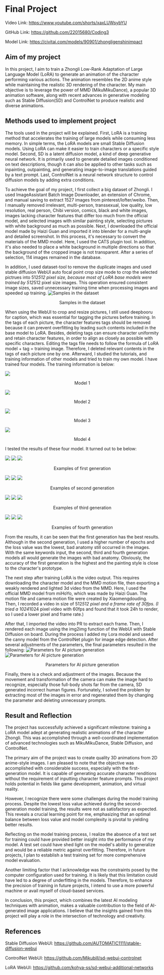 # Final Project

Video Link: https://www.youtube.com/shorts/xaxLUWsybYU

GitHub Link: https://github.com/22015680/Coding3

Model Link: https://civitai.com/models/90901/zhongligenshinimpact

## Aim of my project
In this project, I aim to train a Zhongli Low-Rank Adaptation of Large Language Model (LoRA) to generate an animation of the character performing various actions. The animation resembles the 2D anime style while maintaining the realistic 3D rendering of the character. My main objective is to leverage the power of MMD (MikuMikuDance), a popular 3D animation software, along with recent advances in generative modeling such as Stable Diffusion(SD) and ControlNet to produce realistic and diverse animations.

## Methods used to implement project
The tools used in the project will be explained. First, LoRA is a training method that accelerates the training of large models while consuming less memory. In simple terms, the LoRA models are small Stable Diffusion models. Using LoRA can make it easier to train characters or a specific style model. Second, SD is a latent diffusion model, a kind of deep generative neural network. It is primarily used to generate detailed images conditioned on text descriptions, though it can also be applied to other tasks such as inpainting, outpainting, and generating image-to-image translations guided by a text prompt. Last, ControlNet is a neural network structure to control diffusion models by adding extra conditions. 

To achieve the goal of my project, I first collect a big dataset of Zhongli. I used ImageAssistant Batch Image Downloader, an extension of Chrome, and manual saving to extract 1527 images from pinterest/lofter/weibo. Then, I manually removed irrelevant, multi-person, transsexual, low quality, low resolution, real person, Chibi version, comics, black and white images, images lacking character features that differ too much from the official model, and selected images with similar painting style, selecting pictures with white background as much as possible. Next, I downloaded the official model made by Haizi Guan and imported it into blender for a multi-angle and detailed screenshot. In this process, it's necessary to convert the materials of the MMD model. Here, I used the CATS plugin tool. In addition, it's also needed to place a white background in multiple directions so that the background of the cropped image is not transparent. After a series of selection, 114 images remained in the database.

In addition, I used dataset-tool to remove the duplicate images and used stable diffusion WebUI auto focal point crop size mode to crop the selected pictrues into 512*512 pixel size, because most of LoRA base models were trained by 512*512 pixel size images. This operation ensured consistent image sizes, saved unnecessary training time when processing images and speeded up training. 
![Samples in the dataset](/images/1.png)
<p align="center">Samples in the dataset</p>
  
When using the WebUI to crop and resize pictures, I still used deepbooru for caption, which was essential for tagging the pictures before training. In the tags of each picture, the character features tags should be removed because it can prevent overfitting by leading such contents included in the base model to LoRA. Besides, deleting tags can ensure character uniformity and retain character features, in order to align as closely as possible with specific characters. Editing the tags file needs to follow the formula of LoRA model + tag = training image. Therefore, I deleted relevant contents in the tags of each picture one by one. Afterward, I studied the tutorials, and training information of other models and tried to train my own model. I have trained four models. The training information is below:
<div float="left">
  <img src="/images/2.png"/>
  <p align="center">Model 1</p>
</div>
<div float="left">
  <img src="/images/3.png"/> 
  <p align="center">Model 2</p>
</div>
<div float="left">
  <img src="/images/4.png"/>
  <p align="center">Model 3</p>
</div>
<div float="left">
  <img src="/images/5.png"/> 
  <p align="center">Model 4</p>
</div>

I tested the results of these four model. It turned out to be below:
<p float="left">
  <img src="/images/6.png"/>
  <img src="/images/7.png"/> 
  <img src="/images/8.png"/> 
</p>
<p align="center">Examples of first generation</p>
<p float="left">
  <img src="/images/9.png"/>
  <img src="/images/10.png"/> 
  <img src="/images/11.png"/> 
</p>
<p align="center">Examples of second generation</p>
<p float="left">
  <img src="/images/12.png"/>
  <img src="/images/13.png"/> 
  <img src="/images/14.png"/> 
</p>
<p align="center">Examples of third generation</p>
<p float="left">
  <img src="/images/15.png"/>
  <img src="/images/16.png"/> 
  <img src="/images/17.png"/> 
</p>
<p align="center">Examples of fourth generation</p>

From the results, it can be seen that the first generation has the best results. Although in the second generation, I used a higher number of epochs and the loss value was the lowest, bad anatomy still occurred in the images. With the same keywords input, the second, third and fourth generation models all would generate the images with bad anatomy. Obviously, the accuracy of the first generation is the highest and the painting style is close to the character's prototype.

The next step after training LoRA is the video output. This requires downloading the character model and the MMD motion file, then exporting a weakly rendered and lighted 3d video from the MMD. Here, I used the official MMD model from miHoYo, which was made by Haizi Guan. The motion file and camera motion file were created by Xiaomengdouding. Then, I recorded a video in size of 512*512 pixel and a frame rate of 30fps. (I tried a 1024*1024 pixel video with 60fps and found that it took 24h to render, so I used a lower pixel and frame rate.) 

After that, I imported the video into PR to extract each frame. Then, I rendered each image using the img2img function of the WebUI with Stable Diffusion on board. During the process I added my Lora model and useed the canny model from the ControlNet plugin for image edge detection. After several adjustments of the parameters, the final parameters resulted in the following: 
![Parameters for AI picture generation](/images/18.png)
![Parameters for AI picture generation](/images/19.png)
<p align="center">Parameters for AI picture generation</p>

Finally, there is a check and adjustment of the images. Because the movement and transformation of the camera can make the image hard to recognize, especially those full-body shots far from the camera, SD generated incorrect human figures. Fortunately, I solved the problem by extracting most of the images in error and regenerated them by changing the parameter and deleting unnecessary prompts.

## Result and Reflection
The project has successfully achieved a significant milestone: training a LoRA model adept at generating realistic animations of the character Zhongli. This was accomplished through a well-coordinated implementation of advanced technologies such as MikuMikuDance, Stable Diffusion, and ControlNet.

The primary aim of the project was to create quality 3D animations from 2D anime-style images. I am pleased to note that the objective was accomplished with considerable success, especially with the first-generation model. It is capable of generating accurate character renditions without the requirement of inputting character feature prompts. This project holds potential in fields like game development, animation, and virtual reality.

However, I recognize there were some challenges during the model training process. Despite the lowest loss value achieved during the second-generation model training, the results were not as satisfactory as expected. This reveals a crucial learning point for me, emphasizing that an optimal balance between loss value and model complexity is pivotal to yielding better results.

Reflecting on the model training process, I realize the absence of a test set for training could have provided better insight into the performance of my model. A test set could have shed light on the model's ability to generalize and would be a reliable metric against overfitting. Therefore, in future projects, I plan to establish a test training set for more comprehensive model evaluation.

Another limiting factor that I acknowledge was the constraints posed by the computer configuration used for training. It is likely that this limitation could have led to a degree of underfitting in the models. Therefore, to enhance the precision of training in future projects, I intend to use a more powerful machine or avail myself of cloud-based services.

In conclusion, this project, which combines the latest AI modeling techniques with animation, makes a valuable contribution to the field of AI-generated image applications. I believe that the insights gained from this project will play a role in the intersection of technology and creativity.

## References
Stable Diffusion WebUI: https://github.com/AUTOMATIC1111/stable-diffusion-webui

ControlNet WebUI: https://github.com/Mikubill/sd-webui-controlnet

LoRA WebUI: https://github.com/kohya-ss/sd-webui-additional-networks

